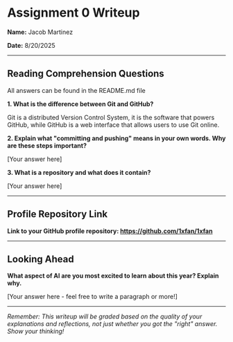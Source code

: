 # Assignment 0 Writeup

**Name:** Jacob Martinez

**Date:** 8/20/2025

---

## Reading Comprehension Questions
All answers can be found in the README.md file

**1. What is the difference between Git and GitHub?**

Git is a distributed Version Control System, it is the software that powers GitHub, while GitHub is a web interface that allows users to use Git online.

**2. Explain what "committing and pushing" means in your own words. Why are these steps important?**

[Your answer here]

**3. What is a repository and what does it contain?**

[Your answer here]

---

## Profile Repository Link

**Link to your GitHub profile repository: https://github.com/1xfan/1xfan** 

---

## Looking Ahead

**What aspect of AI are you most excited to learn about this year? Explain why.**

[Your answer here - feel free to write a paragraph or more!]

---

*Remember: This writeup will be graded based on the quality of your explanations and reflections, not just whether you got the "right" answer. Show your thinking!*
